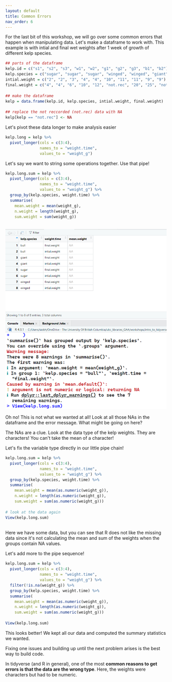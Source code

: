 ```yaml
---
layout: default
title: Common Errors
nav_order: 6
---
```


For the last bit of this workshop, we will go over some common errors that happen when manipulating data. Let's make a dataframe to work with. This example is with intial and final wet weights after 1 week of growth of different kelp species.

```r
## parts of the dataframe
kelp.id = c("s1", "s2", "s3", "w1", "w2", "g1", "g2", "g3", "b1", "b2")
kelp.species = c("sugar", "sugar", "sugar", "winged", "winged", "giant", "giant", "giant", "bull", "bull")
intial.weight = c("2", "2", "3", "4", "4", "10", "11", "11", "9", "9")
final.weight = c("4", "4", "6", "10", "12", "not.rec", "20", "25", "not.rec", "15")

## make the dataframe
kelp = data.frame(kelp.id, kelp.species, intial.weight, final.weight)

## replace the not reccorded (not.rec) data with NA 
kelp[kelp == "not.rec"] <- NA
```

Let's pivot these data longer to make analysis easier

```r
kelp.long = kelp %>% 
  pivot_longer(cols = c(3:4),
               names_to = "weight.time", 
               values_to = "weight_g")
```

Let's say we want to string some operations together. Use that pipe!

```r
kelp.long.sum = kelp %>% 
  pivot_longer(cols = c(3:4),
               names_to = "weight.time", 
               values_to = "weight_g") %>%
  group_by(kelp.species, weight.time) %>%
  summarise(
    mean.weight = mean(weight_g),
    n.weight = length(weight_g),
    sum.weight = sum(weight_g))
  
```

![](images/char_pipe_error.png)

Oh no! This is not what we wanted at all! Look at all those NAs in the dataframe and the error message. What might be going on here?

The NAs are a clue. Look at the data type of the kelp weights. They are characters! You can't take the mean of a character!

Let's fix the variable type directly in our little pipe chain!

```r
kelp.long.sum = kelp %>% 
  pivot_longer(cols = c(3:4),
               names_to = "weight.time", 
               values_to = "weight_g") %>%
  group_by(kelp.species, weight.time) %>%
  summarise(
    mean.weight = mean(as.numeric(weight_g)),
    n.weight = length(as.numeric(weight_g)),
    sum.weight = sum(as.numeric(weight_g)))

# look at the data again
View(kelp.long.sum)
  
```

Here we have some data, but you can see that R does not like the missing data since it's not calculating the mean and sum of the weights when the groups contain NA values.

Let's add more to the pipe sequence!

```r
kelp.long.sum = kelp %>% 
  pivot_longer(cols = c(3:4),
               names_to = "weight.time", 
               values_to = "weight_g") %>%
  filter(!is.na(weight_g)) %>% 
  group_by(kelp.species, weight.time) %>%
  summarise(
    mean.weight = mean(as.numeric(weight_g)),
    n.weight = length(as.numeric(weight_g)),
    sum.weight = sum(as.numeric(weight_g)))

View(kelp.long.sum)
```

This looks better! We kept all our data and computed the summary statistics we wanted.

Fixing one issues and building up until the next problem arises is the best way to build code.

In tidyverse (and R in general), one of the most **common reasons to get errors is that the data are the wrong type**. Here, the weights were characters but had to be numeric.
